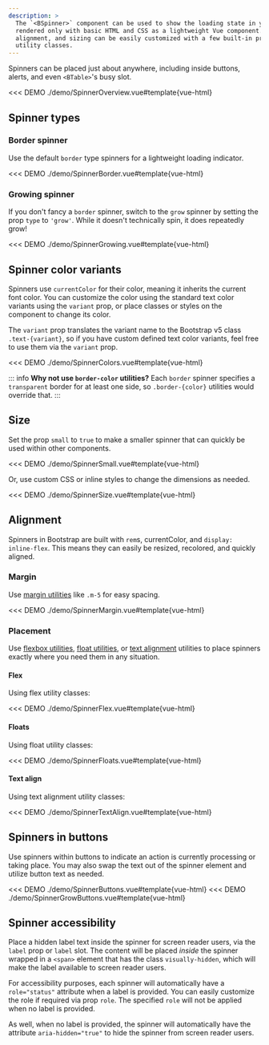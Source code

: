 ```yaml
---
description: >
  The `<BSpinner>` component can be used to show the loading state in your projects. They're
  rendered only with basic HTML and CSS as a lightweight Vue component. Their appearance,
  alignment, and sizing can be easily customized with a few built-in props and/or Bootstrap v5
  utility classes.
---
```


Spinners can be placed just about anywhere, including inside buttons, alerts, and even `<BTable>`'s
busy slot.

<<< DEMO ./demo/SpinnerOverview.vue#template{vue-html}

## Spinner types

### Border spinner

Use the default `border` type spinners for a lightweight loading indicator.

<<< DEMO ./demo/SpinnerBorder.vue#template{vue-html}

### Growing spinner

If you don't fancy a `border` spinner, switch to the `grow` spinner by setting the prop `type` to
`'grow'`. While it doesn't technically spin, it does repeatedly grow!

<<< DEMO ./demo/SpinnerGrowing.vue#template{vue-html}

## Spinner color variants

Spinners use `currentColor` for their color, meaning it inherits the current font color. You can
customize the color using the standard text color variants using the `variant` prop, or place
classes or styles on the component to change its color.

The `variant` prop translates the variant name to the Bootstrap v5 class `.text-{variant}`, so if
you have custom defined text color variants, feel free to use them via the `variant` prop.

<<< DEMO ./demo/SpinnerColors.vue#template{vue-html}

::: info
**Why not use `border-color` utilities?** Each `border` spinner specifies a `transparent` border for
at least one side, so `.border-{color}` utilities would override that.
:::

## Size

Set the prop `small` to `true` to make a smaller spinner that can quickly be used within other components.

<<< DEMO ./demo/SpinnerSmall.vue#template{vue-html}

Or, use custom CSS or inline styles to change the dimensions as needed.

<<< DEMO ./demo/SpinnerSize.vue#template{vue-html}

## Alignment

Spinners in Bootstrap are built with `rem`s, currentColor, and `display: inline-flex`. This means they can easily be resized, recolored, and quickly aligned.

### Margin

Use [margin utilities](https://getbootstrap.com/docs/5.3/utilities/spacing/) like `.m-5` for easy spacing.

<<< DEMO ./demo/SpinnerMargin.vue#template{vue-html}

### Placement

Use [flexbox utilities](https://getbootstrap.com/docs/5.3/utilities/flex/), [float utilities](https://getbootstrap.com/docs/5.3/utilities/float/), or [text alignment](https://getbootstrap.com/docs/5.3/utilities/text/) utilities to place spinners exactly where you need them in any situation.

#### Flex

Using flex utility classes:

<<< DEMO ./demo/SpinnerFlex.vue#template{vue-html}

#### Floats

Using float utility classes:

<<< DEMO ./demo/SpinnerFloats.vue#template{vue-html}

#### Text align

Using text alignment utility classes:

<<< DEMO ./demo/SpinnerTextAlign.vue#template{vue-html}

## Spinners in buttons

Use spinners within buttons to indicate an action is currently processing or taking place. You may also swap the text out of the spinner element and utilize button text as needed.

<<< DEMO ./demo/SpinnerButtons.vue#template{vue-html}
<<< DEMO ./demo/SpinnerGrowButtons.vue#template{vue-html}

## Spinner accessibility

Place a hidden label text inside the spinner for screen reader users, via the `label` prop or `label` slot. The content will be placed _inside_ the spinner wrapped in a `<span>` element that has the class `visually-hidden`, which will make the label available to screen reader users.

For accessibility purposes, each spinner will automatically have a `role="status"` attribute when a label is provided. You can easily customize the role if required via prop `role`. The specified `role` will not be applied when no label is provided.

As well, when no label is provided, the spinner will automatically have the attribute `aria-hidden="true"` to hide the spinner from screen reader users.
